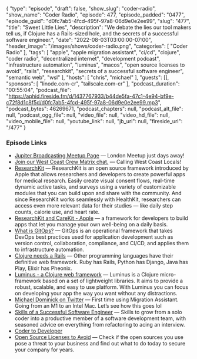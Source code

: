 {
  "type": "episode",
  "draft": false,
  "show_slug": "coder-radio",
  "show_name": "Coder Radio",
  "episode": 477,
  "episode_padded": "0477",
  "episode_guid": "d0fc7ab5-4fcd-495f-97a8-06d9e0e2ee99",
  "slug": "477",
  "title": "Sweet Little Lies",
  "description": "We debate the lies our tool makers tell us, if Clojure has a Rails-sized hole, and the secrets of a successful software engineer.",
  "date": "2022-08-03T03:00:00-07:00",
  "header_image": "/images/shows/coder-radio.png",
  "categories": [
    "Coder Radio"
  ],
  "tags": [
    "apple",
    "apple migration assistant",
    "ci/cd",
    "clojure",
    "coder radio",
    "decentralized internet",
    "development podcast",
    "infrastructure automation",
    "luminus",
    "macos",
    "open source licenses to avoid",
    "rails",
    "researchkit",
    "secrets of a successful software engineer",
    "semantic web",
    "wsl"
  ],
  "hosts": [
    "chris",
    "michael"
  ],
  "guests": [],
  "sponsors": [
    "linode.com-cr",
    "tailscale.com-cr"
  ],
  "podcast_duration": "00:55:04",
  "podcast_file": "https://aphid.fireside.fm/d/1437767933/b44de5fa-47c1-4e94-bf9e-c72f8d1c8f5d/d0fc7ab5-4fcd-495f-97a8-06d9e0e2ee99.mp3",
  "podcast_bytes": 46269671,
  "podcast_chapters": null,
  "podcast_alt_file": null,
  "podcast_ogg_file": null,
  "video_file": null,
  "video_hd_file": null,
  "video_mobile_file": null,
  "youtube_link": null,
  "jb_url": null,
  "fireside_url": "/477"
}


### Episode Links

  * [Jupiter Broadcasting Meetup Page](https://www.meetup.com/jupiterbroadcasting/ "Jupiter Broadcasting Meetup Page") — London Meetup just days away!
  * [Join our West Coast Crew Matrix chat.](https://bit.ly/westcoastcrew "Join our West Coast Crew Matrix chat.") — Calling West Coast Locals! 
  * [ResearchKit](http://researchkit.org/ "ResearchKit") — ResearchKit is an open source framework introduced by Apple that allows researchers and developers to create powerful apps for medical research. Easily create visual consent flows, real-time dynamic active tasks, and surveys using a variety of customizable modules that you can build upon and share with the community. And since ResearchKit works seamlessly with HealthKit, researchers can access even more relevant data for their studies — like daily step counts, calorie use, and heart rate.
  * [ResearchKit and CareKit - Apple](https://www.apple.com/lae/researchkit/ "ResearchKit and CareKit - Apple") — a framework for developers to build apps that let you manage your own well-being on a daily basis.
  * [What is GitOps?](https://about.gitlab.com/topics/gitops/ "What is GitOps?") — GitOps is an operational framework that takes DevOps best practices used for application development such as version control, collaboration, compliance, and CI/CD, and applies them to infrastructure automation.
  * [Clojure needs a Rails](https://blog.janetacarr.com/clojure-needs-a-rails/ "Clojure needs a Rails") — Other programming languages have their definitive web framework. Ruby has Rails, Python has Django, Java has Play, Elixir has Pheonix. 
  * [Luminus - a Clojure web framework](https://luminusweb.com/ "Luminus - a Clojure web framework") — Luminus is a Clojure micro-framework based on a set of lightweight libraries. It aims to provide a robust, scalable, and easy to use platform. With Luminus you can focus on developing your app the way you want without any distractions. 
  * [Michael Dominick on Twitter](https://twitter.com/dominucco/status/1554102021883584515 "Michael Dominick on Twitter") — First time using Migration Assistant. Going from an M1 to an Intel Mac. Let’s see how this goes lol 
  * [Skills of a Successful Software Engineer](https://www.manning.com/books/skills-of-a-successful-software-engineer "Skills of a Successful Software Engineer") — Skills to grow from a solo coder into a productive member of a software development team, with seasoned advice on everything from refactoring to acing an interview.
  * [Coder to Developer](https://www.amazon.com/gp/product/B000PY3ZCG/ref=dbs_a_def_rwt_hsch_vapi_tkin_p1_i0 "Coder to Developer")
  * [Open Source Licenses to Avoid](https://brainhub.eu/library/open-source-licenses-to-avoid "Open Source Licenses to Avoid") — Check if the open sources you use pose a threat to your business and find out what to do today to secure your company for years.


